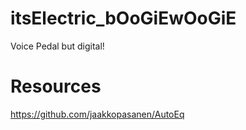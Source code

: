 # itsElectric_bOoGiEwOoGiE
Voice Pedal but digital!

# Resources
https://github.com/jaakkopasanen/AutoEq
